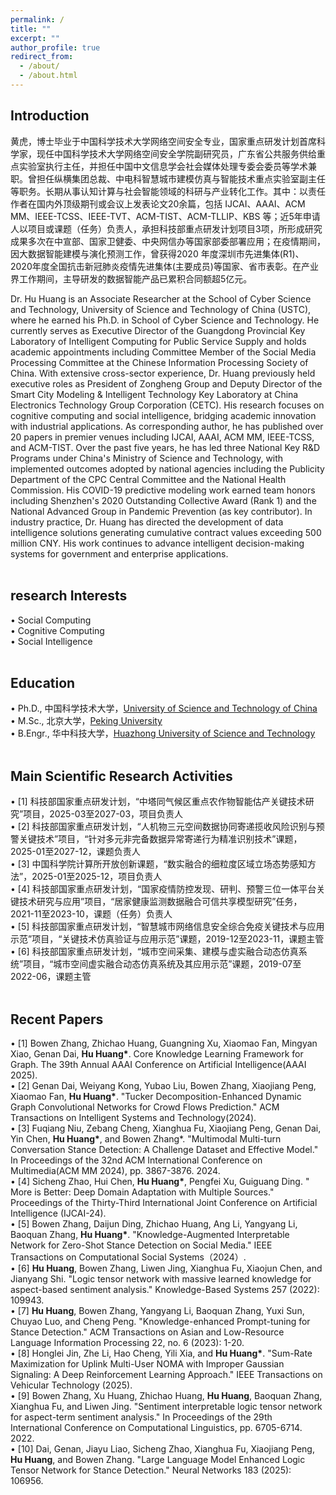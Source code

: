 ```yaml
---
permalink: /
title: ""
excerpt: ""
author_profile: true
redirect_from: 
  - /about/
  - /about.html
---
```


  
## Introduction
黄虎，博士毕业于中国科学技术大学网络空间安全专业，国家重点研发计划首席科学家，现任中国科学技术大学网络空间安全学院副研究员，广东省公共服务供给重点实验室执行主任，并担任中国中文信息学会社会媒体处理专委会委员等学术兼职。曾担任纵横集团总裁、中电科智慧城市建模仿真与智能技术重点实验室副主任等职务。长期从事认知计算与社会智能领域的科研与产业转化工作。其中：以责任作者在国内外顶级期刊或会议上发表论文20余篇，包括 IJCAI、AAAI、ACM MM、IEEE-TCSS、IEEE-TVT、ACM-TIST、ACM-TLLIP、KBS 等；近5年申请人以项目或课题（任务）负责人，承担科技部重点研发计划项目3项，所形成研究成果多次在中宣部、国家卫健委、中央网信办等国家部委部署应用；在疫情期间，因大数据智能建模与演化预测工作，曾获得2020 年度深圳市先进集体(R1)、2020年度全国抗击新冠肺炎疫情先进集体(主要成员)等国家、省市表彰。在产业界工作期间，主导研发的数据智能产品已累积合同额超5亿元。

Dr. Hu Huang is an Associate Researcher at the School of Cyber Science and Technology, University of Science and Technology of China (USTC), where he earned his Ph.D. in School of Cyber Science and Technology. He currently serves as Executive Director of the Guangdong Provincial Key Laboratory of Intelligent Computing for Public Service Supply and holds academic appointments including Committee Member of the Social Media Processing Committee at the Chinese Information Processing Society of China.
With extensive cross-sector experience, Dr. Huang previously held executive roles as President of Zongheng Group and Deputy Director of the Smart City Modeling & Intelligent Technology Key Laboratory at China Electronics Technology Group Corporation (CETC). His research focuses on cognitive computing and social intelligence, bridging academic innovation with industrial applications.
As corresponding author, he has published over 20 papers in premier venues including IJCAI, AAAI, ACM MM, IEEE-TCSS, and ACM-TIST. Over the past five years, he has led three National Key R&D Programs under China's Ministry of Science and Technology, with implemented outcomes adopted by national agencies including the Publicity Department of the CPC Central Committee and the National Health Commission. His COVID-19 predictive modeling work earned team honors including Shenzhen's 2020 Outstanding Collective Award (Rank 1) and the National Advanced Group in Pandemic Prevention (as key contributor).
In industry practice, Dr. Huang has directed the development of data intelligence solutions generating cumulative contract values exceeding 500 million CNY. His work continues to advance intelligent decision-making systems for government and enterprise applications.
<br/><br/>
   
## research Interests
&#x2022; Social Computing<br>
&#x2022; Cognitive Computing  <br>
&#x2022; Social Intelligence
<br/><br/>


## Education
&#x2022; Ph.D., 中国科学技术大学，[University of Science and Technology of China](https://www.ustc.edu.cn/)<br>
&#x2022; M.Sc., 北京大学，[Peking University](https://www.pku.edu.cn/)<br>
&#x2022; B.Engr., 华中科技大学，[Huazhong University of Science and Technology](https://www.hust.edu.cn/)
<br/><br/>


## Main Scientific Research Activities
&#x2022; [1] 科技部国家重点研发计划，“中塔同气候区重点农作物智能估产关键技术研究”项目，2025-03至2027-03，项目负责人<br>
&#x2022; [2] 科技部国家重点研发计划，“人机物三元空间数据协同寄递揽收风险识别与预警关键技术”项目，“针对多元非完备数据异常寄递行为精准识别技术”课题，2025-01至2027-12，课题负责人<br>
&#x2022; [3] 中国科学院计算所开放创新课题，“数实融合的细粒度区域立场态势感知方法”，2025-01至2025-12，项目负责人<br>
&#x2022; [4] 科技部国家重点研发计划，“国家疫情防控发现、研判、预警三位一体平台关键技术研究与应用”项目，“居家健康监测数据融合可信共享模型研究”任务，2021-11至2023-10，课题（任务）负责人<br>
&#x2022; [5] 科技部国家重点研发计划，“智慧城市网络信息安全综合免疫关键技术与应用示范”项目，“关键技术仿真验证与应用示范”课题，2019-12至2023-11，课题主管<br>
&#x2022; [6] 科技部国家重点研发计划，“城市空间采集、建模与虚实融合动态仿真系统”项目，“城市空间虚实融合动态仿真系统及其应用示范”课题，2019-07至2022-06，课题主管
<br/><br/>


## Recent Papers
&#x2022; [1] Bowen Zhang, Zhichao Huang, Guangning Xu, Xiaomao Fan, Mingyan Xiao, Genan Dai, __Hu Huang\*__. Core Knowledge Learning Framework for Graph. The 39th Annual AAAI Conference on Artificial Intelligence(AAAI 2025).<br>
&#x2022; [2] Genan Dai, Weiyang Kong, Yubao Liu, Bowen Zhang, Xiaojiang Peng, Xiaomao Fan, __Hu Huang\*__. "Tucker Decomposition-Enhanced Dynamic Graph Convolutional Networks for Crowd Flows Prediction." ACM Transactions on Intelligent Systems and Technology(2024).<br>
&#x2022; [3] Fuqiang Niu, Zebang Cheng, Xianghua Fu, Xiaojiang Peng, Genan Dai, Yin Chen, __Hu Huang\*__, and Bowen Zhang*. "Multimodal Multi-turn Conversation Stance Detection: A Challenge Dataset and Effective Model." In Proceedings of the 32nd ACM International Conference on Multimedia(ACM MM 2024), pp. 3867-3876. 2024.<br>
&#x2022; [4] Sicheng Zhao, Hui Chen, __Hu Huang\*__, Pengfei Xu, Guiguang Ding. " More is Better: Deep Domain Adaptation with Multiple Sources." Proceedings of the Thirty-Third International Joint Conference on Artificial Intelligence (IJCAI-24).<br>
&#x2022; [5] Bowen Zhang, Daijun Ding, Zhichao Huang, Ang Li, Yangyang Li, Baoquan Zhang, __Hu Huang\*__. "Knowledge-Augmented Interpretable Network for Zero-Shot Stance Detection on Social Media." IEEE Transactions on Computational Social Systems（2024）.<br>
&#x2022; [6] __Hu Huang__, Bowen Zhang, Liwen Jing, Xianghua Fu, Xiaojun Chen, and Jianyang Shi. "Logic tensor network with massive learned knowledge for aspect-based sentiment analysis." Knowledge-Based Systems 257 (2022): 109943.<br>
&#x2022; [7] __Hu Huang__, Bowen Zhang, Yangyang Li, Baoquan Zhang, Yuxi Sun, Chuyao Luo, and Cheng Peng. "Knowledge-enhanced Prompt-tuning for Stance Detection." ACM Transactions on Asian and Low-Resource Language Information Processing 22, no. 6 (2023): 1-20. <br>
&#x2022; [8] Honglei Jin, Zhe Li, Hao Cheng, Yili Xia, and __Hu Huang\*__. "Sum-Rate Maximization for Uplink Multi-User NOMA with Improper Gaussian Signaling: A Deep Reinforcement Learning Approach." IEEE Transactions on Vehicular Technology (2025).<br>
&#x2022; [9] Bowen Zhang, Xu Huang, Zhichao Huang, __Hu Huang__, Baoquan Zhang, Xianghua Fu, and Liwen Jing. "Sentiment interpretable logic tensor network for aspect-term sentiment analysis." In Proceedings of the 29th International Conference on Computational Linguistics, pp. 6705-6714. 2022.
<br>
&#x2022; [10] Dai, Genan, Jiayu Liao, Sicheng Zhao, Xianghua Fu, Xiaojiang Peng, __Hu Huang__, and Bowen Zhang. "Large Language Model Enhanced Logic Tensor Network for Stance Detection." Neural Networks 183 (2025): 106956. 
<br/><br/>



